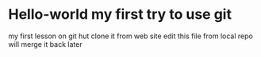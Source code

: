 # Hello-world my first try to use git                                                                                                   
my first lesson on git hut
clone it from web site
edit this file from local repo
will merge it back later


